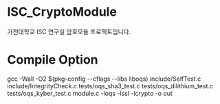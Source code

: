 # ISC_CryptoModule
가천대학교 ISC 연구실 암호모듈 프로젝트입니다.


# Compile Option
gcc -Wall -O2 $(pkg-config --cflags --libs liboqs) include/SelfTest.c include/IntegrityCheck.c tests/oqs_sha3_test.c tests/oqs_dilithium_test.c tests/oqs_kyber_test.c module.c -loqs -lssl -lcrypto -o out
